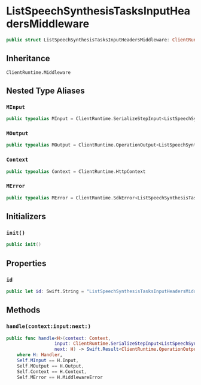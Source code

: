 # ListSpeechSynthesisTasksInputHeadersMiddleware

``` swift
public struct ListSpeechSynthesisTasksInputHeadersMiddleware: ClientRuntime.Middleware 
```

## Inheritance

`ClientRuntime.Middleware`

## Nested Type Aliases

### `MInput`

``` swift
public typealias MInput = ClientRuntime.SerializeStepInput<ListSpeechSynthesisTasksInput>
```

### `MOutput`

``` swift
public typealias MOutput = ClientRuntime.OperationOutput<ListSpeechSynthesisTasksOutputResponse>
```

### `Context`

``` swift
public typealias Context = ClientRuntime.HttpContext
```

### `MError`

``` swift
public typealias MError = ClientRuntime.SdkError<ListSpeechSynthesisTasksOutputError>
```

## Initializers

### `init()`

``` swift
public init() 
```

## Properties

### `id`

``` swift
public let id: Swift.String = "ListSpeechSynthesisTasksInputHeadersMiddleware"
```

## Methods

### `handle(context:input:next:)`

``` swift
public func handle<H>(context: Context,
                  input: ClientRuntime.SerializeStepInput<ListSpeechSynthesisTasksInput>,
                  next: H) -> Swift.Result<ClientRuntime.OperationOutput<ListSpeechSynthesisTasksOutputResponse>, MError>
    where H: Handler,
    Self.MInput == H.Input,
    Self.MOutput == H.Output,
    Self.Context == H.Context,
    Self.MError == H.MiddlewareError
```
